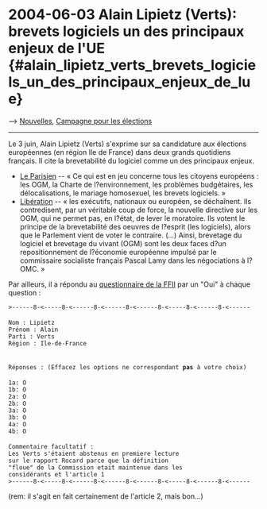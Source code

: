 # 2004-06-03 Alain Lipietz (Verts): brevets logiciels un des principaux enjeux de l\'UE {#alain_lipietz_verts_brevets_logiciels_un_des_principaux_enjeux_de_lue}

\--\> [ Nouvelles](SwpatcninoFr "wikilink"), [ Campagne pour les
élections](ElectAct0405Fr "wikilink")

------------------------------------------------------------------------

Le 3 juin, Alain Lipietz (Verts) s\'exprime sur sa candidature aux
élections européennes (en région Ile de France) dans deux grands
quotidiens français. Il cite la brevetabilité du logiciel comme un des
principaux enjeux.

-   [Le
    Parisien](http://lipietz.net/article.php3?id_article=1327 "wikilink")
    \-- « Ce qui est en jeu concerne tous les citoyens européens : les
    OGM, la Charte de l?environnement, les problèmes budgétaires, les
    délocalisations, le mariage homosexuel, les brevets logiciels. »
-   [Libération](http://lipietz.net/article.php3?id_article=1326 "wikilink")
    \-- « les exécutifs, nationaux ou européen, se déchaînent. Ils
    contredisent, par un véritable coup de force, la nouvelle directive
    sur les OGM, qui ne permet pas, en l?état, de lever le moratoire.
    Ils votent le principe de la brevetabilité des oeuvres de l?esprit
    (les logiciels), alors que le Parlement vient de voter le contraire.
    (\...) Ainsi, brevetage du logiciel et brevetage du vivant (OGM)
    sont les deux faces d?un repositionnement de l?économie européenne
    impulsé par le commissaire socialiste français Pascal Lamy dans les
    négociations à l?OMC. »

Par ailleurs, il a répondu au [questionnaire de la
FFII](http://swpatwiki.ffii.org/EuropeanElection2004CandidatesFrance#head-553f21a34d13f870f0b968a1853c7a820f25ddac-7 "wikilink")
par un \"Oui\" à chaque question :

`>------8-<-----8-<------8-<------8-<------8-<-----8-<------8-<------`\
\
`Nom : Lipietz`\
`Prénom : Alain`\
`Parti : Verts`\
`Région : Ile-de-France`\
\
\
`Réponses : (Effacez les options ne correspondant `**`pas`**` à votre choix)`\
\
`1a: O`\
`1b: O`\
`2a: O`\
`2b: O`\
`3a: O`\
`3b: O`\
`4a: O`\
`4b: O`\
\
`Commentaire facultatif :`\
`Les Verts s'étaient abstenus en premiere lecture`\
`sur le rapport Rocard parce que la définition`\
`"floue" de la Commission etait maintenue dans les`\
`considérants et l'article 1`\
`>------8-<-----8-<------8-<------8-<------8-<-----8-<------8-<------`

(rem: il s\'agit en fait certainement de l\'article 2, mais bon\...)
